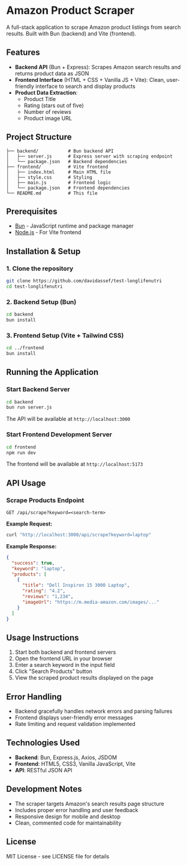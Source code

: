 # Amazon Product Scraper

A full-stack application to scrape Amazon product listings from search results. Built with Bun (backend) and Vite (frontend).

## Features

- **Backend API** (Bun + Express): Scrapes Amazon search results and returns product data as JSON
- **Frontend Interface** (HTML + CSS + Vanilla JS + Vite): Clean, user-friendly interface to search and display products
- **Product Data Extraction**:
  - Product Title
  - Rating (stars out of five)
  - Number of reviews
  - Product image URL

## Project Structure

```
├── backend/           # Bun backend API
│   ├── server.js      # Express server with scraping endpoint
│   └── package.json   # Backend dependencies
├── frontend/          # Vite frontend
│   ├── index.html     # Main HTML file
│   ├── style.css      # Styling
│   ├── main.js        # Frontend logic
│   └── package.json   # Frontend dependencies
└── README.md          # This file
```

## Prerequisites

- [Bun](https://bun.sh/) - JavaScript runtime and package manager
- [Node.js](https://nodejs.org/) - For Vite frontend

## Installation & Setup

### 1. Clone the repository
```bash
git clone https://github.com/davidassef/test-longlifenutri
cd test-longlifenutri
```

### 2. Backend Setup (Bun)
```bash
cd backend
bun install
```

### 3. Frontend Setup (Vite + Tailwind CSS)
```bash
cd ../frontend
bun install
```

## Running the Application

### Start Backend Server
```bash
cd backend
bun run server.js
```
The API will be available at `http://localhost:3000`

### Start Frontend Development Server
```bash
cd frontend
npm run dev
```
The frontend will be available at `http://localhost:5173`

## API Usage

### Scrape Products Endpoint
```
GET /api/scrape?keyword=<search-term>
```

**Example Request:**
```bash
curl "http://localhost:3000/api/scrape?keyword=laptop"
```

**Example Response:**
```json
{
  "success": true,
  "keyword": "laptop",
  "products": [
    {
      "title": "Dell Inspiron 15 3000 Laptop",
      "rating": "4.2",
      "reviews": "1,234",
      "imageUrl": "https://m.media-amazon.com/images/..."
    }
  ]
}
```

## Usage Instructions

1. Start both backend and frontend servers
2. Open the frontend URL in your browser
3. Enter a search keyword in the input field
4. Click "Search Products" button
5. View the scraped product results displayed on the page

## Error Handling

- Backend gracefully handles network errors and parsing failures
- Frontend displays user-friendly error messages
- Rate limiting and request validation implemented

## Technologies Used

- **Backend**: Bun, Express.js, Axios, JSDOM
- **Frontend**: HTML5, CSS3, Vanilla JavaScript, Vite
- **API**: RESTful JSON API

## Development Notes

- The scraper targets Amazon's search results page structure
- Includes proper error handling and user feedback
- Responsive design for mobile and desktop
- Clean, commented code for maintainability

## License

MIT License - see LICENSE file for details
